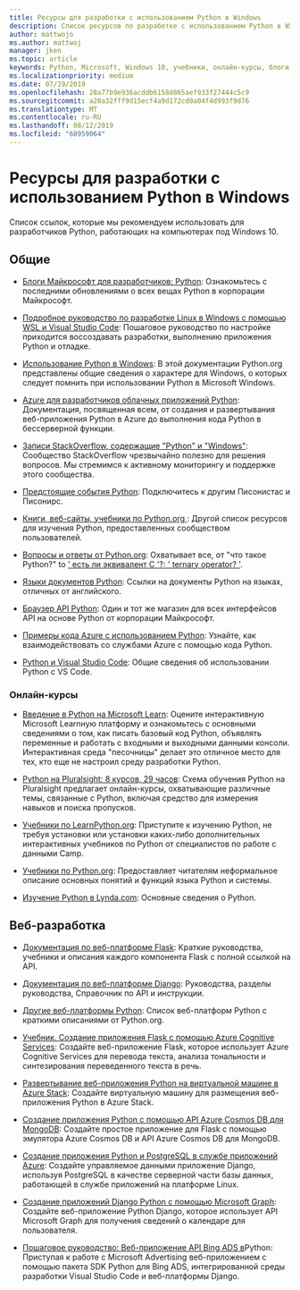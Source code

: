 ```yaml
---
title: Ресурсы для разработки с использованием Python в Windows
description: Список ресурсов по разработке с использованием Python в Windows.
author: mattwojo
ms.author: mattwoj
manager: jken
ms.topic: article
keywords: Python, Microsoft, Windows 10, учебники, онлайн-курсы, блоги, мероприятия
ms.localizationpriority: medium
ms.date: 07/19/2019
ms.openlocfilehash: 28a77b9e936acddb6158d865aef933f27444c5c9
ms.sourcegitcommit: a28a32fff9d15ecf4a9d172cd0a04f4d993f9d76
ms.translationtype: MT
ms.contentlocale: ru-RU
ms.lasthandoff: 08/12/2019
ms.locfileid: "68959064"
---
```

# <a name="resources-for-developing-with-python-on-windows"></a>Ресурсы для разработки с использованием Python в Windows

Список ссылок, которые мы рекомендуем использовать для разработчиков Python, работающих на компьютерах под Windows 10.

## <a name="general"></a>Общие

- [Блоги Майкрософт для разработчиков: Python](https://devblogs.microsoft.com/python/): Ознакомьтесь с последними обновлениями о всех вещах Python в корпорации Майкрософт.

- [Подробное руководство по разработке Linux в Windows с помощью WSL и Visual Studio Code](https://devblogs.microsoft.com/commandline/an-in-depth-tutorial-on-linux-development-on-windows-with-wsl-and-visual-studio-code/): Пошаговое руководство по настройке приходится воссоздавать разработки, выполнению приложения Python и отладке.

- [Использование Python в Windows](https://docs.python.org/3/using/windows.html): В этой документации Python.org представлены общие сведения о характере для Windows, о которых следует помнить при использовании Python в Microsoft Windows.

- [Azure для разработчиков облачных приложений Python](https://docs.microsoft.com/azure/python/): Документация, посвященная всем, от создания и развертывания веб-приложения Python в Azure до выполнения кода Python в бессерверной функции.

- [Записи StackOverflow, содержащие "Python" и "Windows"](https://stackoverflow.com/questions/4750806/how-do-i-install-pip-on-windows/12476379): Сообщество StackOverflow чрезвычайно полезно для решения вопросов. Мы стремимся к активному мониторингу и поддержке этого сообщества.

- [Предстоящие события Python](https://www.python.org/events/python-events): Подключитесь к другим Писонистас и Писонирс.

- [Книги, веб-сайты, учебники по Python.org ](https://wiki.python.org/moin/BeginnersGuide/Programmers): Другой список ресурсов для изучения Python, предоставленных сообществом пользователей.

- [Вопросы и ответы от Python.org](https://docs.python.org/3/faq/): Охватывает все, от "что такое Python?" to [' есть ли эквивалент C '?: ' ternary operator? '](https://docs.python.org/3/faq/programming.html#is-there-an-equivalent-of-c-s-ternary-operator).

- [Языки документов Python](https://wiki.python.org/moin/Languages): Ссылки на документы Python на языках, отличных от английского.

- [Браузер API Python](https://docs.microsoft.com/python/api/?view=azure-python): Один и тот же магазин для всех интерфейсов API на основе Python от корпорации Майкрософт.

- [Примеры кода Azure с использованием Python](https://azure.microsoft.com/en-us/resources/samples/?platform=python&sort=0): Узнайте, как взаимодействовать со службами Azure с помощью кода Python.

- [Python и Visual Studio Code](https://code.visualstudio.com/docs/languages/python): Общие сведения об использовании Python с VS Code.


### <a name="online-courses"></a>Онлайн-курсы

- [Введение в Python на Microsoft Learn](https://docs.microsoft.com/en-us/learn/modules/intro-to-python/): Оцените интерактивную Microsoft Learnную платформу и ознакомьтесь с основными сведениями о том, как писать базовый код Python, объявлять переменные и работать с входными и выходными данными консоли. Интерактивная среда "песочницы" делает это отличное место для тех, кто еще не настроил среду разработки Python.

- [Python на Pluralsight: 8 курсов, 29 часов](https://app.pluralsight.com/paths/skills/python): Схема обучения Python на Pluralsight предлагает онлайн-курсы, охватывающие различные темы, связанные с Python, включая средство для измерения навыков и поиска пропусков.

- [Учебники по LearnPython.org](https://www.learnpython.org/): Приступите к изучению Python, не требуя установки или установки каких-либо дополнительных интерактивных учебников по Python от специалистов по работе с данными Camp.

- [Учебники по Python.org](https://docs.python.org/3/tutorial/index.html): Предоставляет читателям неформальное описание основных понятий и функций языка Python и системы.

- [Изучение Python в Lynda.com](https://www.lynda.com/Python-tutorials/Learning-Python/661773-2.html): Основные сведения о Python.

## <a name="web-development"></a>Веб-разработка

- [Документация по веб-платформе Flask](https://flask.palletsprojects.com/en/1.1.x/): Краткие руководства, учебники и описания каждого компонента Flask с полной ссылкой на API.

- [Документация по веб-платформе Django](https://docs.djangoproject.com/en/2.2/): Руководства, разделы руководства, Справочник по API и инструкции.

- [Другие веб-платформы Python](https://wiki.python.org/moin/WebFrameworks): Список веб-платформ Python с краткими описаниями от Python.org.

- [Учебник. Создание приложения Flask с помощью Azure Cognitive Services](https://docs.microsoft.com/azure/cognitive-services/translator/tutorial-build-flask-app-translation-synthesis): Создайте веб-приложение Flask, которое использует Azure Cognitive Services для перевода текста, анализа тональности и синтезирования переведенного текста в речь.

- [Развертывание веб-приложения Python на виртуальной машине в Azure Stack](https://docs.microsoft.com/azure-stack/user/azure-stack-dev-start-howto-vm-python): Создайте виртуальную машину для размещения веб-приложения Python в Azure Stack.

- [Создание приложения Python с помощью API Azure Cosmos DB для MongoDB](https://docs.microsoft.com/azure/cosmos-db/create-mongodb-flask): Создайте простое приложение для Flask с помощью эмулятора Azure Cosmos DB и API Azure Cosmos DB для MongoDB.

- [Создание приложения Python и PostgreSQL в службе приложений Azure](https://docs.microsoft.com/azure/app-service/containers/tutorial-python-postgresql-app): Создайте управляемое данными приложение Django, используя PostgreSQL в качестве серверной части базы данных, работающей в службе приложений на платформе Linux.

- [Создание приложений Django Python с помощью Microsoft Graph](https://docs.microsoft.com/graph/tutorials/python): Создайте веб-приложение Python Django, которое использует API Microsoft Graph для получения сведений о календаре для пользователя.

- [Пошаговое руководство: Веб-приложение API Bing ADS в](https://docs.microsoft.com/advertising/guides/walkthrough-web-application-python?view=bingads-13)Python: Приступая к работе с Microsoft Advertising веб-приложением с помощью пакета SDK Python для Bing ADS, интегрированной среды разработки Visual Studio Code и веб-платформы Django.

<!-- ## Data Science and Machine Learning

- Anaconda - brief description
- Canopy - brief description
- TensorFlow - brief description
- Scikit-Learn, Keras, PyTorch, etc - brief descriptions

## Desktop GUI app and IoT development

- PyQT - brief description
- PyJs - brief description
- PyGUI - brief descriptio
- Kivy - brief descriptio
- PyGTK - brief descriptio
- WxPython - brief description
- PyGame - brief description (with links to our internal games once they're done?) -->
